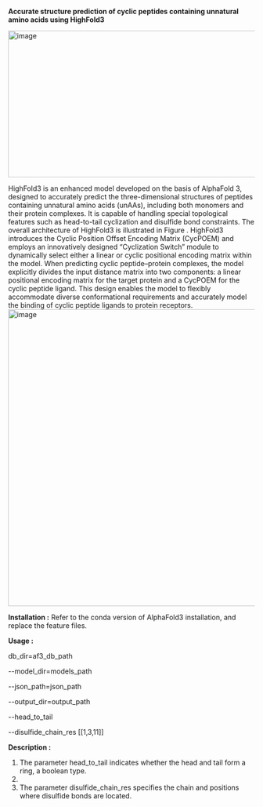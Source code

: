 **Accurate structure prediction of cyclic peptides containing unnatural amino acids using HighFold3**

<img width="804" height="299" alt="image" src="https://github.com/user-attachments/assets/42c44b13-f929-4082-9460-fcb86c415301" />


HighFold3 is an enhanced model developed on the basis of AlphaFold 3, designed to accurately predict the three-dimensional structures of peptides containing unnatural amino acids (unAAs), including both monomers and their protein complexes. It is capable of handling special topological features such as head-to-tail cyclization and disulfide bond constraints. The overall architecture of HighFold3 is illustrated in Figure . HighFold3 introduces the Cyclic Position Offset Encoding Matrix (CycPOEM) and employs an innovatively designed “Cyclization Switch” module to dynamically select either a linear or cyclic positional encoding matrix within the model.
When predicting cyclic peptide–protein complexes, the model explicitly divides the input distance matrix into two components: a linear positional encoding matrix for the target protein and a CycPOEM for the cyclic peptide ligand. This design enables the model to flexibly accommodate diverse conformational requirements and accurately model the binding of cyclic peptide ligands to protein receptors.
<img width="864" height="605" alt="image" src="https://github.com/user-attachments/assets/bef5e705-4215-45e8-9cce-884e2baba0c7" />


**Installation :**
Refer to the conda version of AlphaFold3 installation, and replace the feature files.

**Usage :**

db_dir=af3_db_path

--model_dir=models_path

--json_path=json_path

--output_dir=output_path

--head_to_tail

--disulfide_chain_res [[1,3,11]]


**Description :**
1.	The parameter head_to_tail indicates whether the head and tail form a ring, a boolean type.
2.	
3.	The parameter disulfide_chain_res specifies the chain and positions where disulfide bonds are located.

